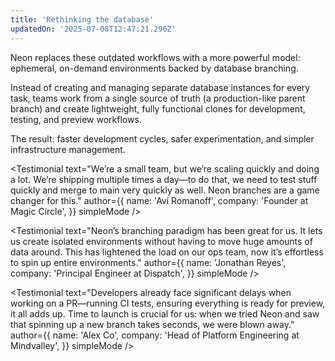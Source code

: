 ```yaml
---
title: 'Rethinking the database'
updatedOn: '2025-07-08T12:47:21.296Z'
---
```


Neon replaces these outdated workflows with a more powerful model: ephemeral, on-demand environments backed by database branching.

Instead of creating and managing separate database instances for every task, teams work from a single source of truth (a production-like parent branch) and create lightweight, fully functional clones for development, testing, and preview workflows.

The result: faster development cycles, safer experimentation, and simpler infrastructure management.

<TestimonialsWrapper>

<Testimonial
text="We’re a small team, but we’re scaling quickly and doing a lot. We’re shipping multiple times a day—to do that, we need to test stuff quickly and merge to main very quickly as well. Neon branches are a game changer for this."
author={{
  name: 'Avi Romanoff',
  company: 'Founder at Magic Circle',
}}
simpleMode
/>

<Testimonial
text="Neon’s branching paradigm has been great for us. It lets us create isolated environments without having to move huge amounts of data around. This has lightened the load on our ops team, now it’s effortless to spin up entire environments."
author={{
  name: 'Jonathan Reyes',
  company: 'Principal Engineer at Dispatch',
}}
simpleMode
/>

<Testimonial
text="Developers already face significant delays when working on a PR—running CI tests, ensuring everything is ready for preview, it all adds up. Time to launch is crucial for us: when we tried Neon and saw that spinning up a new branch takes seconds, we were blown away."
author={{
  name: 'Alex Co',
  company: 'Head of Platform Engineering at Mindvalley',
}}
simpleMode
/>

</TestimonialsWrapper>

